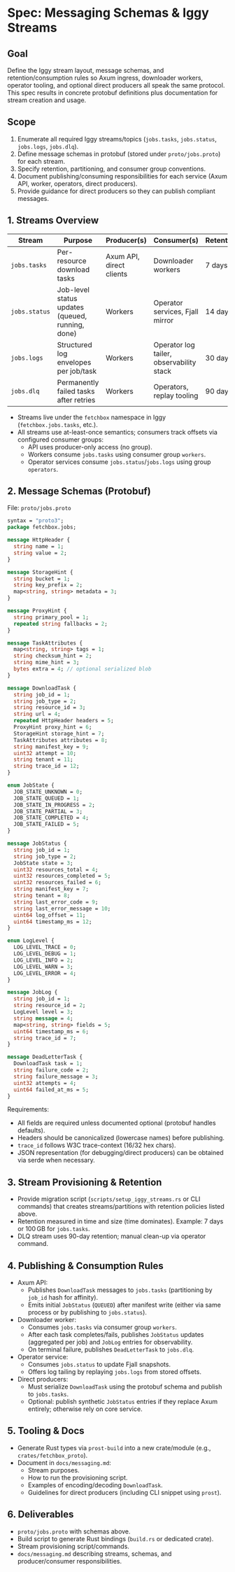# Spec: Messaging Schemas & Iggy Streams

## Goal
Define the Iggy stream layout, message schemas, and retention/consumption rules so Axum ingress, downloader workers, operator tooling, and optional direct producers all speak the same protocol. This spec results in concrete protobuf definitions plus documentation for stream creation and usage.

## Scope
1. Enumerate all required Iggy streams/topics (`jobs.tasks`, `jobs.status`, `jobs.logs`, `jobs.dlq`).
2. Define message schemas in protobuf (stored under `proto/jobs.proto`) for each stream.
3. Specify retention, partitioning, and consumer group conventions.
4. Document publishing/consuming responsibilities for each service (Axum API, worker, operators, direct producers).
5. Provide guidance for direct producers so they can publish compliant messages.

## 1. Streams Overview

| Stream        | Purpose                                         | Producer(s)       | Consumer(s)                | Retention | Partitions |
|---------------|-------------------------------------------------|-------------------|----------------------------|-----------|------------|
| `jobs.tasks`  | Per-resource download tasks                     | Axum API, direct clients | Downloader workers         | 7 days    | 8          |
| `jobs.status` | Job-level status updates (queued, running, done)| Workers            | Operator services, Fjall mirror | 14 days   | 4          |
| `jobs.logs`   | Structured log envelopes per job/task           | Workers            | Operator log tailer, observability stack | 30 days   | 4          |
| `jobs.dlq`    | Permanently failed tasks after retries          | Workers            | Operators, replay tooling  | 90 days   | 2          |

- Streams live under the `fetchbox` namespace in Iggy (`fetchbox.jobs.tasks`, etc.).
- All streams use at-least-once semantics; consumers track offsets via configured consumer groups:
  - API uses producer-only access (no group).
  - Workers consume `jobs.tasks` using consumer group `workers`.
  - Operator services consume `jobs.status`/`jobs.logs` using group `operators`.

## 2. Message Schemas (Protobuf)

File: `proto/jobs.proto`

```proto
syntax = "proto3";
package fetchbox.jobs;

message HttpHeader {
  string name = 1;
  string value = 2;
}

message StorageHint {
  string bucket = 1;
  string key_prefix = 2;
  map<string, string> metadata = 3;
}

message ProxyHint {
  string primary_pool = 1;
  repeated string fallbacks = 2;
}

message TaskAttributes {
  map<string, string> tags = 1;
  string checksum_hint = 2;
  string mime_hint = 3;
  bytes extra = 4; // optional serialized blob
}

message DownloadTask {
  string job_id = 1;
  string job_type = 2;
  string resource_id = 3;
  string url = 4;
  repeated HttpHeader headers = 5;
  ProxyHint proxy_hint = 6;
  StorageHint storage_hint = 7;
  TaskAttributes attributes = 8;
  string manifest_key = 9;
  uint32 attempt = 10;
  string tenant = 11;
  string trace_id = 12;
}

enum JobState {
  JOB_STATE_UNKNOWN = 0;
  JOB_STATE_QUEUED = 1;
  JOB_STATE_IN_PROGRESS = 2;
  JOB_STATE_PARTIAL = 3;
  JOB_STATE_COMPLETED = 4;
  JOB_STATE_FAILED = 5;
}

message JobStatus {
  string job_id = 1;
  string job_type = 2;
  JobState state = 3;
  uint32 resources_total = 4;
  uint32 resources_completed = 5;
  uint32 resources_failed = 6;
  string manifest_key = 7;
  string tenant = 8;
  string last_error_code = 9;
  string last_error_message = 10;
  uint64 log_offset = 11;
  uint64 timestamp_ms = 12;
}

enum LogLevel {
  LOG_LEVEL_TRACE = 0;
  LOG_LEVEL_DEBUG = 1;
  LOG_LEVEL_INFO = 2;
  LOG_LEVEL_WARN = 3;
  LOG_LEVEL_ERROR = 4;
}

message JobLog {
  string job_id = 1;
  string resource_id = 2;
  LogLevel level = 3;
  string message = 4;
  map<string, string> fields = 5;
  uint64 timestamp_ms = 6;
  string trace_id = 7;
}

message DeadLetterTask {
  DownloadTask task = 1;
  string failure_code = 2;
  string failure_message = 3;
  uint32 attempts = 4;
  uint64 failed_at_ms = 5;
}
```

Requirements:
- All fields are required unless documented optional (protobuf handles defaults).
- Headers should be canonicalized (lowercase names) before publishing.
- `trace_id` follows W3C trace-context (16/32 hex chars).
- JSON representation (for debugging/direct producers) can be obtained via serde when necessary.

## 3. Stream Provisioning & Retention
- Provide migration script (`scripts/setup_iggy_streams.rs` or CLI commands) that creates streams/partitions with retention policies listed above.
- Retention measured in time and size (time dominates). Example: 7 days or 100 GB for `jobs.tasks`.
- DLQ stream uses 90-day retention; manual clean-up via operator command.

## 4. Publishing & Consumption Rules
- Axum API:
  - Publishes `DownloadTask` messages to `jobs.tasks` (partitioning by `job_id` hash for affinity).
  - Emits initial `JobStatus` (`QUEUED`) after manifest write (either via same process or by publishing to `jobs.status`).
- Downloader worker:
  - Consumes `jobs.tasks` via consumer group `workers`.
  - After each task completes/fails, publishes `JobStatus` updates (aggregated per job) and `JobLog` entries for observability.
  - On terminal failure, publishes `DeadLetterTask` to `jobs.dlq`.
- Operator service:
  - Consumes `jobs.status` to update Fjall snapshots.
  - Offers log tailing by replaying `jobs.logs` from stored offsets.
- Direct producers:
  - Must serialize `DownloadTask` using the protobuf schema and publish to `jobs.tasks`.
  - Optional: publish synthetic `JobStatus` entries if they replace Axum entirely; otherwise rely on core service.

## 5. Tooling & Docs
- Generate Rust types via `prost-build` into a new crate/module (e.g., `crates/fetchbox_proto`).
- Document in `docs/messaging.md`:
  - Stream purposes.
  - How to run the provisioning script.
  - Examples of encoding/decoding `DownloadTask`.
  - Guidelines for direct producers (including CLI snippet using `prost`).

## 6. Deliverables
- `proto/jobs.proto` with schemas above.
- Build script to generate Rust bindings (`build.rs` or dedicated crate).
- Stream provisioning script/commands.
- `docs/messaging.md` describing streams, schemas, and producer/consumer responsibilities.

